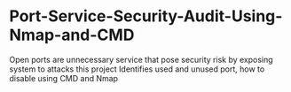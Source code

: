 # Port-Service-Security-Audit-Using-Nmap-and-CMD
Open ports are unnecessary service that pose security risk by exposing system to attacks this project Identifies used and unused port, how to disable using CMD and Nmap
